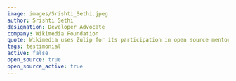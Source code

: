 ```yaml
---
image: images/Srishti_Sethi.jpeg
author: Srishti Sethi
designation: Developer Advocate
company: Wikimedia Foundation
quote: Wikimedia uses Zulip for its participation in open source mentoring programs. Zulip’s threaded discussions help busy organization administrators and mentors stay in close communication with students during all phases of the programs.
tags: testimonial
active: false
open_source: true
open_source_active: true
---
```

